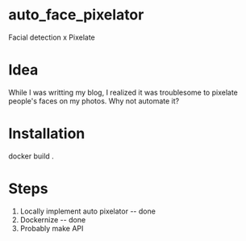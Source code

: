 # auto_face_pixelator
Facial detection x Pixelate

# Idea
While I was writting my blog, I realized it was troublesome to pixelate people's faces on my photos.
Why not automate it?

# Installation
docker build .

# Steps
1. Locally implement auto pixelator -- done
2. Dockernize -- done
2. Probably make API
